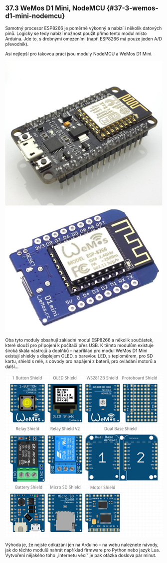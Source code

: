 ## 37.3 WeMos D1 Mini, NodeMCU {#37-3-wemos-d1-mini-nodemcu}

Samotný procesor ESP8266 je poměrně výkonný a nabízí i několik datových pinů. Logicky se tedy nabízí možnost použít přímo tento modul místo Arduina. Jde to, s drobnými omezeními (např. ESP8266 má pouze jeden A/D převodník).

Asi nejlepší pro takovou práci jsou moduly NodeMCU a WeMos D1 Mini.

![399-1.jpeg](images/00085.jpeg)![400-1.jpeg](images/00410.jpeg)

Oba tyto moduly obsahují základní modul ESP8266 a několik součástek, které slouží pro připojení k počítači přes USB. K těmto modulům existuje široká škála nástrojů a doplňků – například pro modul WeMos D1 Mini existují shieldy s displejem OLED, s barevlou LED, s teploměrem, pro SD kartu, shield s relé, s obvody pro napájení z baterií, pro ovládání motorů a další…

![401-1.jpeg](images/00116.jpeg)

Výhoda je, že nejste odkázáni jen na Arduino – na webu naleznete návody, jak do těchto modulů nahrát například firmware pro Python nebo jazyk Lua. Vytvoření nějakého toho „internetu věcí“ je pak otázka doslova pár minut.